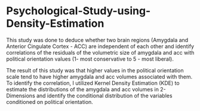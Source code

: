 # Psychological-Study-using-Density-Estimation
This study was done to deduce whether two brain regions (Amygdala and Anterior Cingulate Cortex - ACC) are independent of each other and identify correlations of the residuals of the volumetric size of amygdala and acc with political orientation values (1- most conservative to 5 - most liberal).  

The result of this study was that higher values in the political orientation scale tend to have higher amygdala and acc volumes associated with them.
To identify the correlation, I utilized Kernel Density Estimation (KDE) to estimate the distributions of the amygdala and acc volumes in 2-Dimensions and identify the conditional distribution of the variables conditioned on political orientation.
